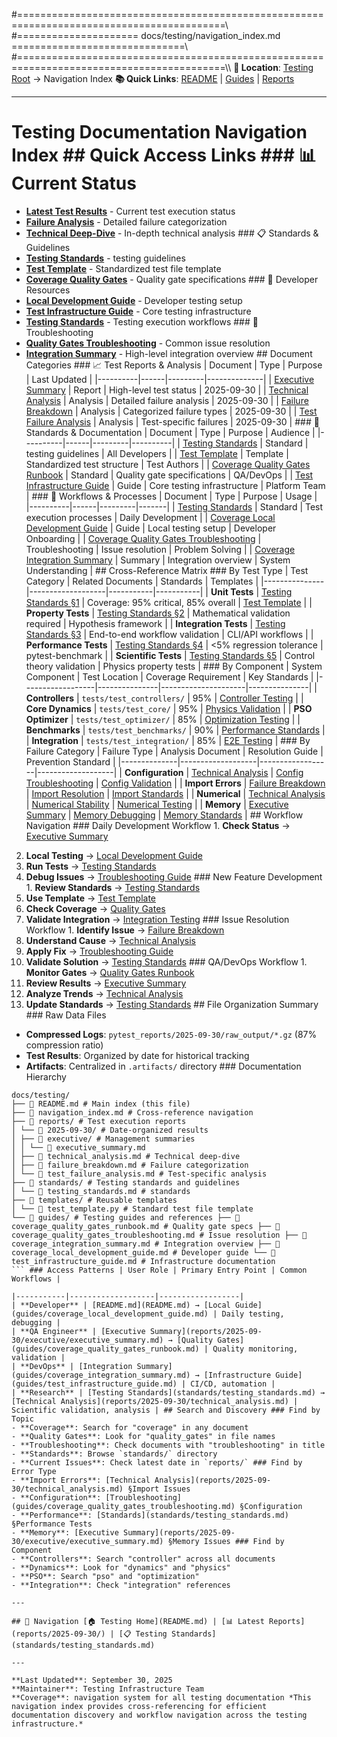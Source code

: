#==========================================================================================\\\
#===================== docs/testing/navigation_index.md ==============================\\\
#==========================================================================================\\\ <!-- Navigation Breadcrumb -->
**📍 Location**: [Testing Root](.) → Navigation Index
**📚 Quick Links**: [README](README.md) | [Guides](guides/) | [Reports](reports/)

---

# Testing Documentation Navigation Index ## Quick Access Links ### 📊 Current Status

- **[Latest Test Results](reports/2025-09-30/executive/executive_summary.md)** - Current test execution status
- **[Failure Analysis](reports/2025-09-30/failure_breakdown.md)** - Detailed failure categorization
- **[Technical Deep-Dive](reports/2025-09-30/technical_analysis.md)** - In-depth technical analysis ### 📋 Standards & Guidelines
- **[Testing Standards](standards/testing_standards.md)** - testing guidelines
- **[Test Template](templates/test_template.py)** - Standardized test file template
- **[Coverage Quality Gates](guides/coverage_quality_gates_runbook.md)** - Quality gate specifications ### 🔧 Developer Resources
- **[Local Development Guide](guides/coverage_local_development_guide.md)** - Developer testing setup
- **[Test Infrastructure Guide](guides/test_infrastructure_guide.md)** - Core testing infrastructure
- **[Testing Standards](standards/testing_standards.md)** - Testing execution workflows ### 🚨 Troubleshooting
- **[Quality Gates Troubleshooting](guides/coverage_quality_gates_troubleshooting.md)** - Common issue resolution
- **[Integration Summary](guides/coverage_integration_summary.md)** - High-level integration overview ## Document Categories ### 📈 Test Reports & Analysis | Document | Type | Purpose | Last Updated |
|----------|------|---------|--------------|
| [Executive Summary](reports/2025-09-30/executive/executive_summary.md) | Report | High-level test status | 2025-09-30 |
| [Technical Analysis](reports/2025-09-30/technical_analysis.md) | Analysis | Detailed failure analysis | 2025-09-30 |
| [Failure Breakdown](reports/2025-09-30/failure_breakdown.md) | Analysis | Categorized failure types | 2025-09-30 |
| [Test Failure Analysis](reports/2025-09-30/test_failure_analysis.md) | Analysis | Test-specific failures | 2025-09-30 | ### 📖 Standards & Documentation | Document | Type | Purpose | Audience |
|----------|------|---------|----------|
| [Testing Standards](standards/testing_standards.md) | Standard | testing guidelines | All Developers |
| [Test Template](templates/test_template.py) | Template | Standardized test structure | Test Authors |
| [Coverage Quality Gates Runbook](guides/coverage_quality_gates_runbook.md) | Standard | Quality gate specifications | QA/DevOps |
| [Test Infrastructure Guide](guides/test_infrastructure_guide.md) | Guide | Core testing infrastructure | Platform Team | ### 🔧 Workflows & Processes | Document | Type | Purpose | Usage |
|----------|------|---------|-------|
| [Testing Standards](standards/testing_standards.md) | Standard | Test execution processes | Daily Development |
| [Coverage Local Development Guide](guides/coverage_local_development_guide.md) | Guide | Local testing setup | Developer Onboarding |
| [Coverage Quality Gates Troubleshooting](guides/coverage_quality_gates_troubleshooting.md) | Troubleshooting | Issue resolution | Problem Solving |
| [Coverage Integration Summary](guides/coverage_integration_summary.md) | Summary | Integration overview | System Understanding | ## Cross-Reference Matrix ### By Test Type | Test Category | Related Documents | Standards | Templates |
|---------------|-------------------|-----------|-----------|
| **Unit Tests** | [Testing Standards §1](standards/testing_standards.md#1-unit-tests) | Coverage: 95% critical, 85% overall | [Test Template](templates/test_template.py) |
| **Property Tests** | [Testing Standards §2](standards/testing_standards.md#2-property-based-tests) | Mathematical validation required | Hypothesis framework |
| **Integration Tests** | [Testing Standards §3](standards/testing_standards.md#3-integration-tests) | End-to-end workflow validation | CLI/API workflows |
| **Performance Tests** | [Testing Standards §4](standards/testing_standards.md#4-performance-tests) | <5% regression tolerance | pytest-benchmark |
| **Scientific Tests** | [Testing Standards §5](standards/testing_standards.md#5-scientific-validation-tests) | Control theory validation | Physics property tests | ### By Component | System Component | Test Location | Coverage Requirement | Key Standards |
|------------------|---------------|---------------------|---------------|
| **Controllers** | `tests/test_controllers/` | 95% | [Controller Testing](standards/testing_standards.md#test-controllers) |
| **Core Dynamics** | `tests/test_core/` | 95% | [Physics Validation](standards/testing_standards.md#test-core) |
| **PSO Optimizer** | `tests/test_optimizer/` | 85% | [Optimization Testing](standards/testing_standards.md#test-optimizer) |
| **Benchmarks** | `tests/test_benchmarks/` | 90% | [Performance Standards](standards/testing_standards.md#performance-tests) |
| **Integration** | `tests/test_integration/` | 85% | [E2E Testing](standards/testing_standards.md#integration-tests) | ### By Failure Category | Failure Type | Analysis Document | Resolution Guide | Prevention Standard |
|--------------|-------------------|------------------|-------------------|
| **Configuration** | [Technical Analysis](reports/2025-09-30/technical_analysis.md) | [Config Troubleshooting](guides/coverage_quality_gates_troubleshooting.md) | [Config Validation](standards/testing_standards.md#configuration-validation) |
| **Import Errors** | [Failure Breakdown](reports/2025-09-30/failure_breakdown.md) | [Import Resolution](guides/coverage_quality_gates_troubleshooting.md) | [Import Standards](standards/testing_standards.md#import-validation) |
| **Numerical** | [Technical Analysis](reports/2025-09-30/technical_analysis.md) | [Numerical Stability](guides/coverage_quality_gates_troubleshooting.md) | [Numerical Testing](standards/testing_standards.md#numerical-accuracy) |
| **Memory** | [Executive Summary](reports/2025-09-30/executive/executive_summary.md) | [Memory Debugging](guides/coverage_quality_gates_troubleshooting.md) | [Memory Standards](standards/testing_standards.md#memory-testing) | ## Workflow Navigation ### Daily Development Workflow 1. **Check Status** → [Executive Summary](reports/2025-09-30/executive/executive_summary.md)
2. **Local Testing** → [Local Development Guide](guides/coverage_local_development_guide.md)
3. **Run Tests** → [Testing Standards](standards/testing_standards.md)
4. **Debug Issues** → [Troubleshooting Guide](guides/coverage_quality_gates_troubleshooting.md) ### New Feature Development 1. **Review Standards** → [Testing Standards](standards/testing_standards.md)
2. **Use Template** → [Test Template](templates/test_template.py)
3. **Check Coverage** → [Quality Gates](guides/coverage_quality_gates_runbook.md)
4. **Validate Integration** → [Integration Testing](standards/testing_standards.md#integration-tests) ### Issue Resolution Workflow 1. **Identify Issue** → [Failure Breakdown](reports/2025-09-30/failure_breakdown.md)
2. **Understand Cause** → [Technical Analysis](reports/2025-09-30/technical_analysis.md)
3. **Apply Fix** → [Troubleshooting Guide](guides/coverage_quality_gates_troubleshooting.md)
4. **Validate Solution** → [Testing Standards](standards/testing_standards.md) ### QA/DevOps Workflow 1. **Monitor Gates** → [Quality Gates Runbook](guides/coverage_quality_gates_runbook.md)
2. **Review Results** → [Executive Summary](reports/2025-09-30/executive/executive_summary.md)
3. **Analyze Trends** → [Technical Analysis](reports/2025-09-30/technical_analysis.md)
4. **Update Standards** → [Testing Standards](standards/testing_standards.md) ## File Organization Summary ### Raw Data Files
- **Compressed Logs**: `pytest_reports/2025-09-30/raw_output/*.gz` (87% compression ratio)
- **Test Results**: Organized by date for historical tracking
- **Artifacts**: Centralized in `.artifacts/` directory ### Documentation Hierarchy
```
docs/testing/
├── 📄 README.md # Main index (this file)
├── 📄 navigation_index.md # Cross-reference navigation
├── 📁 reports/ # Test execution reports
│ └── 📁 2025-09-30/ # Date-organized results
│ ├── 📁 executive/ # Management summaries
│ │ └── 📄 executive_summary.md
│ ├── 📄 technical_analysis.md # Technical deep-dive
│ ├── 📄 failure_breakdown.md # Failure categorization
│ └── 📄 test_failure_analysis.md # Test-specific analysis
├── 📁 standards/ # Testing standards and guidelines
│ └── 📄 testing_standards.md # standards
├── 📁 templates/ # Reusable templates
│ └── 📄 test_template.py # Standard test file template
└── 📁 guides/ # Testing guides and references ├── 📄 coverage_quality_gates_runbook.md # Quality gate specs ├── 📄 coverage_quality_gates_troubleshooting.md # Issue resolution ├── 📄 coverage_integration_summary.md # Integration overview ├── 📄 coverage_local_development_guide.md # Developer guide └── 📄 test_infrastructure_guide.md # Infrastructure documentation
``` ### Access Patterns | User Role | Primary Entry Point | Common Workflows |

|-----------|-------------------|------------------|
| **Developer** | [README.md](README.md) → [Local Guide](guides/coverage_local_development_guide.md) | Daily testing, debugging |
| **QA Engineer** | [Executive Summary](reports/2025-09-30/executive/executive_summary.md) → [Quality Gates](guides/coverage_quality_gates_runbook.md) | Quality monitoring, validation |
| **DevOps** | [Integration Summary](guides/coverage_integration_summary.md) → [Infrastructure Guide](guides/test_infrastructure_guide.md) | CI/CD, automation |
| **Research** | [Testing Standards](standards/testing_standards.md) → [Technical Analysis](reports/2025-09-30/technical_analysis.md) | Scientific validation, analysis | ## Search and Discovery ### Find by Topic
- **Coverage**: Search for "coverage" in any document
- **Quality Gates**: Look for "quality_gates" in file names
- **Troubleshooting**: Check documents with "troubleshooting" in title
- **Standards**: Browse `standards/` directory
- **Current Issues**: Check latest date in `reports/` ### Find by Error Type
- **Import Errors**: [Technical Analysis](reports/2025-09-30/technical_analysis.md) §Import Issues
- **Configuration**: [Troubleshooting](guides/coverage_quality_gates_troubleshooting.md) §Configuration
- **Performance**: [Standards](standards/testing_standards.md) §Performance Tests
- **Memory**: [Executive Summary](reports/2025-09-30/executive/executive_summary.md) §Memory Issues ### Find by Component
- **Controllers**: Search "controller" across all documents
- **Dynamics**: Look for "dynamics" and "physics"
- **PSO**: Search "pso" and "optimization"
- **Integration**: Check "integration" references

---

## 🔗 Navigation [🏠 Testing Home](README.md) | [📊 Latest Reports](reports/2025-09-30/) | [📋 Testing Standards](standards/testing_standards.md)

---

**Last Updated**: September 30, 2025
**Maintainer**: Testing Infrastructure Team
**Coverage**: navigation system for all testing documentation *This navigation index provides cross-referencing for efficient documentation discovery and workflow navigation across the testing infrastructure.*